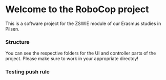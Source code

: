# Welcome to the RoboCop project
This is a software project for the ZSWIE module of our Erasmus studies in Pilsen.

### Structure
You can see the respective folders for the UI and controller parts of the project. Please make sure to work in your appropriate directoy!

### Testing push rule